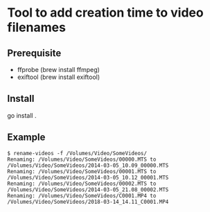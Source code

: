# Tool to add creation time to video filenames

## Prerequisite
* ffprobe  (brew install ffmpeg)
* exiftool (brew install exiftool)

## Install
go install .

## Example
```
$ rename-videos -f /Volumes/Video/SomeVideos/
Renaming: /Volumes/Video/SomeVideos/00000.MTS to /Volumes/Video/SomeVideos/2014-03-05_10.09_00000.MTS
Renaming: /Volumes/Video/SomeVideos/00001.MTS to /Volumes/Video/SomeVideos/2014-03-05_10.12_00001.MTS
Renaming: /Volumes/Video/SomeVideos/00002.MTS to /Volumes/Video/SomeVideos/2014-03-05_21.08_00002.MTS
Renaming: /Volumes/Video/SomeVideos/C0001.MP4 to /Volumes/Video/SomeVideos/2018-03-14_14.11_C0001.MP4
```
